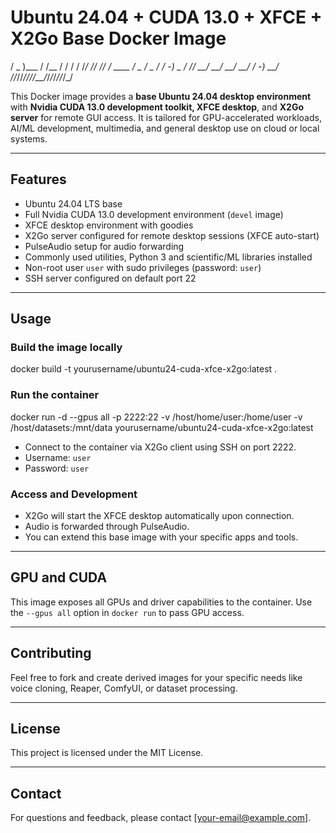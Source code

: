 # Ubuntu 24.04 + CUDA 13.0 + XFCE + X2Go Base Docker Image

/ _ )___ / /__ / / / / /_/ // // / ____
/ _ / _ / / -) _ / // __/ __/ __/ __/ / -) __/
//_//_////__/_/_/_/_//_/_/


This Docker image provides a **base Ubuntu 24.04 desktop environment** with **Nvidia CUDA 13.0 development toolkit, XFCE desktop**, and **X2Go server** for remote GUI access. It is tailored for GPU-accelerated workloads, AI/ML development, multimedia, and general desktop use on cloud or local systems.

---

## Features

- Ubuntu 24.04 LTS base
- Full Nvidia CUDA 13.0 development environment (`devel` image)
- XFCE desktop environment with goodies
- X2Go server configured for remote desktop sessions (XFCE auto-start)
- PulseAudio setup for audio forwarding
- Commonly used utilities, Python 3 and scientific/ML libraries installed
- Non-root user `user` with sudo privileges (password: `user`)
- SSH server configured on default port 22

---

## Usage

### Build the image locally

docker build -t yourusername/ubuntu24-cuda-xfce-x2go:latest .

### Run the container

docker run -d --gpus all -p 2222:22
-v /host/home/user:/home/user
-v /host/datasets:/mnt/data
yourusername/ubuntu24-cuda-xfce-x2go:latest


- Connect to the container via X2Go client using SSH on port 2222.
- Username: `user`
- Password: `user`

### Access and Development

- X2Go will start the XFCE desktop automatically upon connection.
- Audio is forwarded through PulseAudio.
- You can extend this base image with your specific apps and tools.

---

## GPU and CUDA

This image exposes all GPUs and driver capabilities to the container. Use the `--gpus all` option in `docker run` to pass GPU access.

---

## Contributing

Feel free to fork and create derived images for your specific needs like voice cloning, Reaper, ComfyUI, or dataset processing.

---

## License

This project is licensed under the MIT License.

---

## Contact

For questions and feedback, please contact [your-email@example.com].

